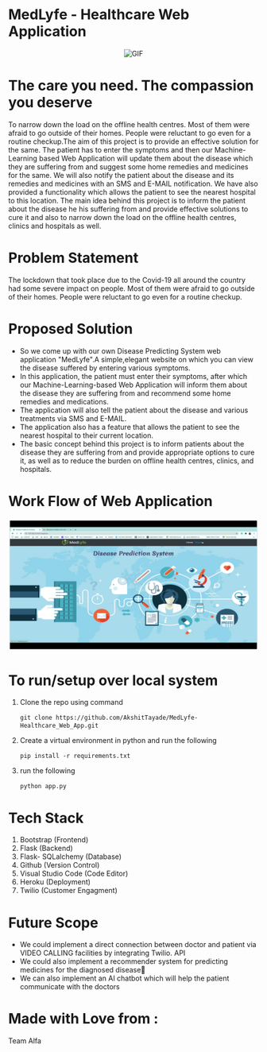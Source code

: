 # MedLyfe - Healthcare Web Application

<p align='center'>
     <img alt="GIF" src="https://github.com/AkshitTayade/Healthcare-ML-Web-App/blob/main/static/css/demo_website.gif" width="800" height="500" />
</p>

# The care you need. The compassion you deserve
To narrow down the load on the offline health centres. Most of them were afraid to go outside of their homes. People were reluctant to go even for a routine checkup.The aim of this project is to provide an effective solution for the same. The patient has to enter the symptoms and then our Machine-Learning based Web Application will update them about the disease which they are suffering from and suggest some home remedies and medicines for the same. We will also notify the patient about the disease and its remedies and medicines with an SMS and E-MAIL notification. We have also provided a functionality which allows the patient to see the nearest hospital to this location. The main idea behind this project is to inform the patient about the disease he his suffering from and provide effective solutions to cure it and also to narrow down the load on the offline health centres, clinics and hospitals as well.

# Problem Statement
The lockdown that took place due to the Covid-19 all around the country had some severe impact on people. Most of them were afraid to go outside of their homes. People were reluctant to go even for a routine checkup.

# Proposed Solution
* So we come up with our own Disease Predicting System web application "MedLyfe".A simple,elegant website on which you can view the disease suffered by entering various symptoms.
* In this application, the patient must enter their symptoms, after which our Machine-Learning-based Web Application will inform them about the disease they are suffering from and recommend some home remedies and medications. 
* The application will also tell the patient about the disease and various treatments via SMS and E-MAIL.
* The application also has a feature that allows the patient to see the nearest hospital to their current location.
* The basic concept behind this project is to inform patients about the disease they are suffering from and provide appropriate options to cure it, as well as to reduce the burden on offline health centres, clinics, and hospitals.

# Work Flow of Web Application

<p align='justify'>
   <img src='https://github.com/AkshitTayade/MedLyfe-Healthcare_Web_App/blob/main/static/readme/Picture%202.png'>
</p>


# To run/setup over local system
1. Clone the repo using command 

   ```
   git clone https://github.com/AkshitTayade/MedLyfe-Healthcare_Web_App.git
   ```
   
2. Create a virtual environment in python and run the following

    ```
   pip install -r requirements.txt
   ```
   
3. run the following

    ```
   python app.py
   ```
   

# Tech Stack
1. Bootstrap (Frontend)
2. Flask (Backend)
3. Flask- SQLalchemy (Database)
4. Github (Version Control)
5. Visual Studio Code (Code Editor)
6. Heroku (Deployment)
7. Twilio (Customer Engagment)


# Future Scope 
* We could implement a direct connection between doctor and patient via VIDEO CALLING facilities by integrating Twilio. API
* We could also implement a recommender system for predicting medicines for the diagnosed disease􏰀
* We can also implement an AI chatbot which will help the patient communicate with the doctors

# Made with Love from :
Team Alfa 
